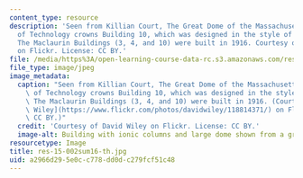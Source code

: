 ```yaml
---
content_type: resource
description: 'Seen from Killian Court, The Great Dome of the Massachusetts Institute
  of Technology crowns Building 10, which was designed in the style of the Pantheon.
  The Maclaurin Buildings (3, 4, and 10) were built in 1916. Courtesy of David Wiley
  on Flickr. License: CC BY.'
file: /media/https%3A/open-learning-course-data-rc.s3.amazonaws.com/res-15-002-mission-metrics-finance-training-for-federal-credit-program-professionals-summer-2016/a2966d295e0cc778dd0dc279fcf51c48_res-15-002sum16-th.jpg
file_type: image/jpeg
image_metadata:
  caption: "Seen from Killian Court, The Great Dome of the Massachusetts Institute\
    \ of Technology crowns Building 10, which was designed in the style of the Pantheon.\
    \ The Maclaurin Buildings (3, 4, and 10) were built in 1916. (Courtesy of [David\
    \ Wiley](https://www.flickr.com/photos/davidwiley/118814371/) on Flickr. \_License:\
    \ CC BY.)"
  credit: 'Courtesy of David Wiley on Flickr. License: CC BY.'
  image-alt: Building with ionic columns and large dome shown from a grassy courtyard.
resourcetype: Image
title: res-15-002sum16-th.jpg
uid: a2966d29-5e0c-c778-dd0d-c279fcf51c48
---
```

